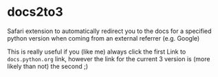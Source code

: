 # docs2to3

Safari extension to automatically redirect you to the docs for a specified python version when coming from an external referrer (e.g. Google)

This is really useful if you (like me) always click the first Link to ```docs.python.org``` link, however the link for the current 3 version is (more likely than not) the second ;)
